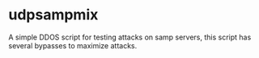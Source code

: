 # udpsampmix
A simple DDOS script for testing attacks on samp servers, this script has several bypasses to maximize attacks.
